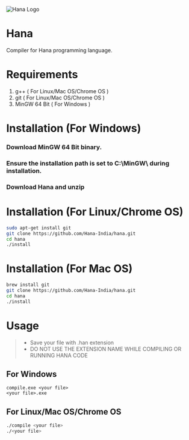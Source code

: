![ Hana Logo ](https://github.com/Hana-India/hanaindia.github.io/blob/master/hana.jpg)
# Hana
Compiler for Hana programming language.
# Requirements
1. g++ ( For Linux/Mac OS/Chrome OS )
2. git ( For Linux/Mac OS/Chrome OS )
3. MinGW 64 Bit ( For Windows )

# Installation (For Windows)
### Download MinGW 64 Bit binary.<br>
### Ensure the installation path is set to C:\MinGW\ during installation.<br>
### Download Hana and unzip<br>

# Installation (For Linux/Chrome OS)
```bash
sudo apt-get install git
git clone https://github.com/Hana-India/hana.git
cd hana
./install
```
# Installation (For Mac OS)
```bash
brew install git
git clone https://github.com/Hana-India/hana.git
cd hana
./install
```

# Usage

>- Save your file with .han extension
>- DO NOT USE THE EXTENSION NAME WHILE COMPILING OR RUNNING HANA CODE
## For Windows
```batch
compile.exe <your file>
<your file>.exe
```

## For Linux/Mac OS/Chrome OS
```bash
./compile <your file>
./<your file>
```
